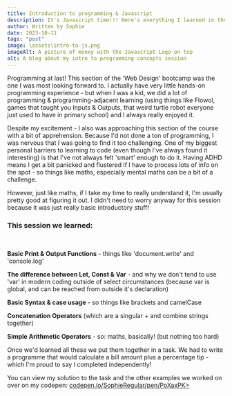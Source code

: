 ```yaml
---
title: Introduction to programming & Javascript
description: It's Javascript time!!! Here's everything I learned in the 'Introduction to programming concepts' session. 
author: Written by Sophie 
date: 2023-10-11
tags: "post"
image: \assets\intro-to-js.png
imageAlt: A picture of money with the Javascript Logo on top
alt: A blog about my intro to programming concepts session
---
```


Programming at last! This section of the 'Web Design' bootcamp was the one I was most looking forward to. I actually have very little hands-on programming experience - but when I was a kid, we did a lot of programming & programming-adjacent learning (using things like Flowol, games that taught you Inputs & Outputs, that weird turtle robot everyone just used to have in primary school) and I always really enjoyed it.

Despite my excitement - I also was approaching this section of the course with a bit of apprehension. Because I'd not done a ton of programming, I was nervous that I was going to find it too challenging. One of my biggest personal barriers to learning to code (even though I've always found it interesting) is that I've not always felt 'smart' enough to do it. Having ADHD means I get a bit panicked and flustered if I have to process lots of info on the spot - so things like maths, especially mental maths can be a bit of a challenge. 

However, just like maths, if I take my time to really understand it, I'm usually pretty good at figuring it out. I didn't need to worry anyway for this session because it was just really basic introductory stuff!

<h3>This session we learned:</h3>
<br>

<strong>Basic Print & Output Functions</strong> - things like 'document.write' and 'console.log'

<strong>The difference between Let, Const & Var</strong> - and why we don't tend to use 'var' in modern coding outside of select circumstances (because var is global, and can be reached from outside it's declaration)

<strong>Basic Syntax & case usage</strong> - so things like brackets and camelCase

<strong>Concatenation Operators</strong> (which are a singular + and combine strings together)

<strong>Simple Arithmetic Operators</strong> - so: maths, basically! (but nothing too hard)


Once we'd learned all these we put them together in a task. We had to write a programme that would calculate a bill amount plus a percentage tip - which I'm proud to say I completed independently!

You can view my solution to the task and the other examples we worked on over on my codepen: <a href="https://codepen.io/SophieRegular/pen/PoXaxPK">codepen.io/SophieRegular/pen/PoXaxPK></a>

